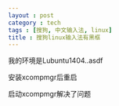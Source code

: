 ```yaml
---
layout : post
category : tech
tags : [搜狗, 中文输入法, linux]
title : 搜狗linux输入法有黑框
---
```


我的环境是Lubuntu1404..asdf

安装xcompmgr后重启

启动xcompmgr解决了问题
